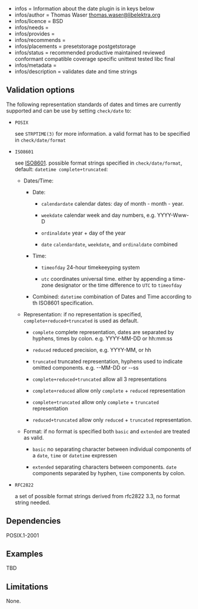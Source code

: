 - infos = Information about the date plugin is in keys below
- infos/author = Thomas Waser <thomas.waser@libelektra.org>
- infos/licence = BSD
- infos/needs =
- infos/provides =
- infos/recommends =
- infos/placements = presetstorage postgetstorage
- infos/status = recommended productive maintained reviewed conformant compatible coverage specific unittest tested libc final
- infos/metadata =
- infos/description = validates date and time strings

## Validation options ##

The following representation standards of dates and times are currently supported and can be use by setting `check/date` to:

* `POSIX`
 
   see `STRPTIME(3)` for more information. a valid format has to be specified in `check/date/format` 

* `ISO8601`
  
   see [ISO8601](https://en.wikipedia.org/wiki/ISO_8601). possible format strings specified in `check/date/format`, default: `datetime complete+truncated`:
 
  * Dates/Time:

    * Date:
 
      * `calendardate`
        calendar dates: day of month - month - year.
   
      * `weekdate`
        calendar week and day numbers, e.g. YYYY-Www-D
   
      * `ordinaldate`
        year + day of the year
   
      * `date`
        `calendardate`, `weekdate`, and `ordinaldate` combined
 
    * Time:
  
      * `timeofday`
        24-hour timekeeyping system
  
      * `utc`
        coordinates universal time. either by appending a time-zone designator or the time difference to `UTC` to `timeofday`
  
    * Combined:
      `datetime`
      combination of Dates and Time according to th ISO8601 specification. 
 
  * Representation:
    if no representation is specified, `complete+reduced+truncated` is used as default.

    * `complete`
      complete representation, dates are separated by hyphens, times by colon. e.g. YYYY-MM-DD or hh:mm:ss

    * `reduced`
       reduced precision, e.g. YYYY-MM, or hh

    * `truncated`
       truncated representation, hyphens used to indicate omitted components. e.g. --MM-DD or --ss

    * `complete+reduced+truncated`
       allow all 3 representations

    * `complete+reduced`
       allow only `complete` + `reduced` representation

    * `complete+truncated`
       allow only `complete` + `truncated` representation

    * `reduced+truncated`
       allow only `reduced` + `truncated` representation.

  * Format:
       if no format is specified both `basic` and `extended` are treated as valid.
  
    * `basic`
      no separating character between individual components of a `date`, `time` or `datetime` expressen

    * `extended`
      separating characters between components. `date` components separated by hyphen, `time` components by colon.



* `RFC2822`
 
  a set of possible format strings derived from rfc2822 3.3, no format string needed.

## Dependencies ##

POSIX.1-2001

## Examples ##

TBD

## Limitations ##

None.
